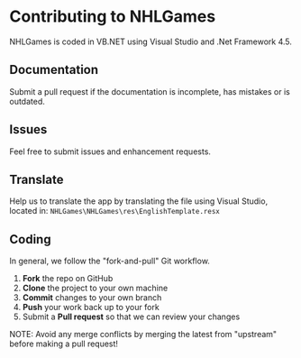 Contributing to NHLGames
========================

NHLGames is coded in VB.NET using Visual Studio and .Net Framework 4.5.

Documentation
-------------

Submit a pull request if the documentation is incomplete, has mistakes or is outdated.

Issues
------

Feel free to submit issues and enhancement requests.

Translate
---------

Help us to translate the app by translating the file using Visual Studio, located in: `NHLGames\NHLGames\res\EnglishTemplate.resx`

Coding
------------

In general, we follow the "fork-and-pull" Git workflow.

 1. **Fork** the repo on GitHub
 2. **Clone** the project to your own machine
 3. **Commit** changes to your own branch
 4. **Push** your work back up to your fork
 5. Submit a **Pull request** so that we can review your changes

NOTE: Avoid any merge conflicts by merging the latest from "upstream" before making a pull request!
